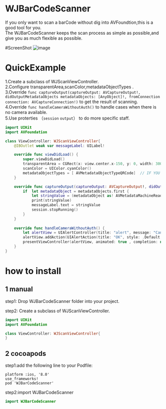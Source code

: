 # WJBarCodeScanner

If you only want to scan a barCode without dig into AVFoundtion,this is a good tool for you.    
The WJBarCodeScanner keeps the scan process as simple as possible,and give you as much flexible as possible.

#ScreenShot
![image](https://github.com/wj2061/WJBarCodeScanner/blob/master/Screenshot/001.jpg)

# QuickExample
1.Create a subclass of  WJScanViewController.    
2.Configure transparentArea,scanColor,metadataObjectTypes .    
3.Override `func captureOutput(captureOutput: AVCaptureOutput!, didOutputMetadataObjects metadataObjects: [AnyObject]!, fromConnection connection: AVCaptureConnection!)`
  to get the result of scanning.    
4.Override `func handleCameraWithoutAuth()` to handle cases when there is no camera available.    
5.Use proterties （`session` `output`） to do more specific staff.    

```swift
import UIKit
import AVFoundation

class ViewController: WJScanViewController{
    @IBOutlet weak var messageLabel: UILabel!

    override func viewDidLoad() {
        super.viewDidLoad()
        transparentArea = CGRect(x: view.center.x-150, y: 0, width: 300, height: 400)
        scanColor = UIColor.cyanColor()
        metadataObjectTypes = [ AVMetadataObjectTypeQRCode]  // IF YOU only want to scan QRCode
    }

    override func captureOutput(captureOutput: AVCaptureOutput!, didOutputMetadataObjects metadataObjects: [AnyObject]!, fromConnection connection: AVCaptureConnection!) {
        if  let metadataObject = metadataObjects.first {
            let stringValue = (metadataObject as! AVMetadataMachineReadableCodeObject).stringValue
            print(stringValue)
            messageLabel.text = stringValue
            session.stopRunning()
        }
    }
    
    override func handleCameraWithoutAuth() {
        let alertView = UIAlertController(title: "alert", message: "Cannot use Back Camera", preferredStyle: .Alert)
        alertView.addAction(UIAlertAction(title: "OK", style: .Default, handler: nil ))
        presentViewController(alertView, animated: true , completion: nil)
    }
}
```

# how to install

## 1 manual
step1: Drop WJBarCodeScanner folder into your project.

step2: Create a subclass of  WJScanViewController. 
``` swift
import UIKit
import AVFoundation

class ViewController: WJScanViewController{
}
```
## 2 cocoapods
 step1:add the following line to your Podfile:    
````
platform :ios, '8.0'
use_frameworks!
pod 'WJBarCodeScanner'
````

  step2:import WJBarCodeScanner
````swift
import WJBarCodeScanner
````







